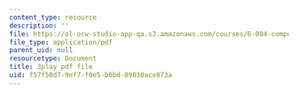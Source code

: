 ```yaml
---
content_type: resource
description: ''
file: https://ol-ocw-studio-app-qa.s3.amazonaws.com/courses/6-004-computation-structures-spring-2017/f57f50d79ef7f0e5b6bd89030ace873a_Y_PNOmL_yqY.pdf
file_type: application/pdf
parent_uid: null
resourcetype: Document
title: 3play pdf file
uid: f57f50d7-9ef7-f0e5-b6bd-89030ace873a
---
```

